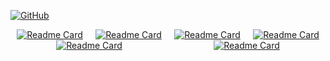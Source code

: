 [![GitHub](https://img.shields.io/badge/GitHub-%23121011?style=for-the-badge&logo=github&logoColor=white)](https://github.com/dkx2077)


<div style="display: flex; flex-wrap: wrap; justify-content: space-around;">
    <a href="https://github.com/dkx2077/OS-DETR"><img src="https://github-readme-stats.vercel.app/api/pin/?username=dkx2077&amp;repo=OS-DETR" alt="Readme Card" /></a>
    <a href="https://github.com/dkx2077/customize-browser"><img src="https://github-readme-stats.vercel.app/api/pin/?username=dkx2077&amp;repo=customize-browser" alt="Readme Card" /></a>
    <a href="https://github.com/dkx2077/PyQt_watermark"><img src="https://github-readme-stats.vercel.app/api/pin/?username=dkx2077&amp;repo=PyQt_watermark" alt="Readme Card" /></a>
    <a href="https://github.com/dkx2077/SOFM"><img src="https://github-readme-stats.vercel.app/api/pin/?username=dkx2077&amp;repo=SOFM" alt="Readme Card" /></a>
    <a href="https://github.com/dkx2077/visualizationTool"><img src="https://github-readme-stats.vercel.app/api/pin/?username=dkx2077&amp;repo=visualizationTool" alt="Readme Card" /></a>
    <a href="https://github.com/dkx2077/Road-defect-detection"><img src="https://github-readme-stats.vercel.app/api/pin/?username=dkx2077&amp;repo=Road-defect-detection" alt="Readme Card" /></a>

</div>

